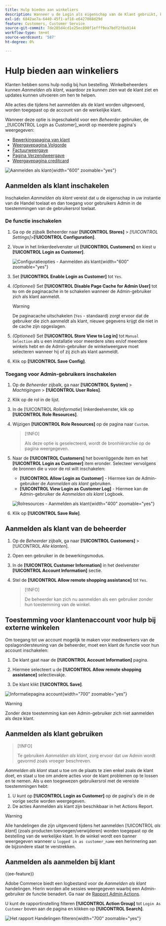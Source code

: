 ```yaml
---
title: Hulp bieden aan winkeliers
description: Wanneer u de Login als eigenschap van de Klant gebruikt, kunt u zien wat de klanten zien en updates namens hen maken.
exl-id: 6842ae7a-6440-45f1-af18-e6427088d29d
feature: Customers, Customer Service
source-git-commit: 7de285d4cd1e25ec890f1efff9ea7bdf2f0a9144
workflow-type: tm+mt
source-wordcount: '587'
ht-degree: 0%

---
```


# Hulp bieden aan winkeliers

Klanten hebben soms hulp nodig bij hun bestelling. Winkelbeheerders kunnen _Aanmelden als klant_, waardoor ze kunnen zien wat de klant ziet en updates kunnen uitvoeren om hen te helpen.

Alle acties die tijdens het aanmelden als de klant worden uitgevoerd, worden toegepast op de account van de werkelijke klant.

Wanneer deze optie is ingeschakeld voor een _Beheerder_ gebruiker, de _[!UICONTROL Login as Customer]_wordt op meerdere pagina&#39;s weergegeven:

* [Bewerkingspagina van klant](../customers/update-account.md)
* [Weergavepagina Volgorde](../stores-purchase/order-processing.md)
* [Factuurweergave](../stores-purchase/invoices.md)
* [Pagina Verzendweergave](../stores-purchase/shipments.md)
* [Weergavepagina creditcard](../stores-purchase/credit-memo-create.md)

![Aanmelden als klant](assets/login-as-customer.png){width="600" zoomable="yes"}

## Aanmelden als klant inschakelen

Inschakelen _Aanmelden als klant_ vereist dat u de eigenschap in uw instantie van de Handel toelaat en dan toegang voor gebruikers Admin in de toestemmingen van de gebruikersrol toelaat.

### De functie inschakelen

1. Ga op de zijbalk Beheerder naar  **[!UICONTROL Stores]** > _[!UICONTROL Settings]_>**[!UICONTROL Configuration]**.

1. Vouw in het linkerdeelvenster uit **[!UICONTROL Customers]** en kiest u  **[!UICONTROL Login as Customer]**.

   ![Configuratieopties - Aanmelden als klant](../configuration-reference/customers/assets/login-as-customer.png){width="600" zoomable="yes"}

1. Set **[!UICONTROL Enable Login as Customer]** tot `Yes`.

1. _(Optioneel)_ Set **[!UICONTROL Disable Page Cache for Admin User]** tot `No` om de paginacache in te schakelen wanneer de Admin-gebruiker zich als klant aanmeldt.

   >[!WARNING]
   >
   > De paginacache uitschakelen (`Yes` - standaard) zorgt ervoor dat de gebruiker die zich aanmeldt als klant, nieuwe gegevens krijgt die niet in de cache zijn opgeslagen.

1. _(Optioneel)_ Set **[!UICONTROL Store View to Log in]** tot `Manual Selection` als u een installatie voor meerdere sites en/of meerdere winkels hebt en de Admin-gebruiker de winkelweergave moet selecteren wanneer hij of zij zich als klant aanmeldt.

1. Klik op **[!UICONTROL Save Config]**.

### Toegang voor Admin-gebruikers inschakelen

1. Op de _Beheerder_ zijbalk, ga naar **[!UICONTROL System]** > _Machtigingen_ > **[!UICONTROL User Roles]**.

1. Klik op de rol in de lijst.

1. In de [!UICONTROL _Rolinformatie_] linkerdeelvenster, klik op **[!UICONTROL Role Resources]**.

1. Wijzigen **[!UICONTROL Role Resources]** op de pagina naar `Custom`.

   >[!INFO]
   >
   > Als deze optie is geselecteerd, wordt de bronhiërarchie op de pagina weergegeven.

1. Naar de  **[!UICONTROL Customers]** het bovenliggende item en het **[!UICONTROL Login as Customer]** item eronder. Selecteer vervolgens de bronnen die u voor de rol wilt inschakelen:

   * **[!UICONTROL Allow Login as Customer]** - Hiermee kan de Admin-gebruiker de _Aanmelden als klant_ gebruiken.
   * **[!UICONTROL View Login as Customer Log]** - Hiermee kan de Admin-gebruiker de _Aanmelden als klant_ Logboek.

   ![Rolresources - Aanmelden als klant](assets/customers-login-as-customer-role-resources.png){width="400" zoomable="yes"}

1. Klik op **[!UICONTROL Save Role]**.

## Aanmelden als klant van de beheerder

1. Op de _Beheerder_ zijbalk, ga naar **[!UICONTROL Customers]** > [!UICONTROL _Alle klanten_].

1. Open een gebruiker in de bewerkingsmodus.

1. In de **[!UICONTROL Customer Information]** in het deelvenster **[!UICONTROL Account Information]** sectie.

1. Stel de **[!UICONTROL Allow remote shopping assistance]** tot `Yes`.

   >[!INFO]
   >
   >De beheerder kan zich nu aanmelden als een gebruiker zonder hun toestemming van de winkel.

## Toestemming voor klantenaccount voor hulp bij externe winkelen

Om toegang tot uw account mogelijk te maken voor medewerkers van de opslagondersteuning van de beheerder, moet een klant de functie voor hun account inschakelen:

1. De klant gaat naar de **[!UICONTROL Account Information]** pagina.

1. Hiermee selecteert u de **[!UICONTROL Allow remote shopping assistance]** selectievakje.

1. De klant klikt **[!UICONTROL Save]**.

![Informatiepagina account](assets/permission.png){width="700" zoomable="yes"}

>[!WARNING]
>
>Zonder deze toestemming kan een Admin-gebruiker zich niet aanmelden als deze klant.

## Aanmelden als klant gebruiken

>[!INFO]
>
>Te gebruiken _Aanmelden als klant_, zorg ervoor dat uw Admin wordt gevormd zoals vroeger beschreven.

_Aanmelden als klant_ staat u toe om de plaats te zien enkel zoals de klant doet, en staat u toe om andere acties voor de klant problemen op te lossen en te nemen. Als u een toegewezen gebruikersrol met de vereiste toestemmingen hebt:

1. U kunt op **[!UICONTROL Login as Customer]** op de pagina&#39;s die in de vorige sectie worden weergegeven.
1. De acties Aanmelden als klant zijn beschikbaar in het Actions Report.

>[!WARNING]
>
>Alle handelingen die zijn uitgevoerd tijdens het aanmelden [!UICONTROL _als klant_] (zoals producten toevoegen/verwijderen) worden toegepast op de bestelling van de werkelijke klant. In de winkel wordt een banner weergegeven wanneer u `logged in as customer_name` een herinnering aan de bijzondere staat te verstrekken.

## Aanmelden als aanmelden bij klant

{{ee-feature}}

Adobe Commerce biedt een logbestand voor de _Aanmelden als klant_ handelingen. Hierin worden alle sessies weergegeven waarbij een Admin-gebruiker de functie benadert. Ga naar de [Rapport Admin Actions](../systems/action-log-report.md).

U kunt de rapportinstelling filteren **[!UICONTROL Action Group]** tot `Login As Customer` boven aan de pagina en klikken op **[!UICONTROL Search]**.

![Het rapport Handelingen filteren](assets/customers-login-as-customer-log-filter.png){width="700" zoomable="yes"}
